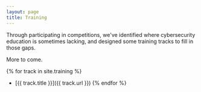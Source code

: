```yaml
---
layout: page
title: Training
---
```


Through participating in competitions, we've identified
where cybersecurity education is sometimes lacking, and
designed some training tracks to fill in those gaps.

More to come.

{% for track in site.training %}
* [{{ track.title }}]({{ track.url }})
{% endfor %}
